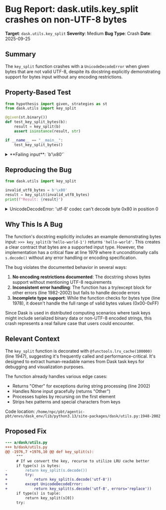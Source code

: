 # Bug Report: dask.utils.key_split crashes on non-UTF-8 bytes

**Target**: `dask.utils.key_split`
**Severity**: Medium
**Bug Type**: Crash
**Date**: 2025-09-25

## Summary

The `key_split` function crashes with a `UnicodeDecodeError` when given bytes that are not valid UTF-8, despite its docstring explicitly demonstrating support for bytes input without any encoding restrictions.

## Property-Based Test

```python
from hypothesis import given, strategies as st
from dask.utils import key_split

@given(st.binary())
def test_key_split_bytes(b):
    result = key_split(b)
    assert isinstance(result, str)

if __name__ == "__main__":
    test_key_split_bytes()
```

<details>

<summary>
**Failing input**: `b'\x80'`
</summary>
```
Traceback (most recent call last):
  File "/home/npc/pbt/agentic-pbt/worker_/45/hypo.py", line 10, in <module>
    test_key_split_bytes()
    ~~~~~~~~~~~~~~~~~~~~^^
  File "/home/npc/pbt/agentic-pbt/worker_/45/hypo.py", line 5, in test_key_split_bytes
    def test_key_split_bytes(b):
                   ^^^
  File "/home/npc/miniconda/lib/python3.13/site-packages/hypothesis/core.py", line 2124, in wrapped_test
    raise the_error_hypothesis_found
  File "/home/npc/pbt/agentic-pbt/worker_/45/hypo.py", line 6, in test_key_split_bytes
    result = key_split(b)
  File "/home/npc/miniconda/lib/python3.13/site-packages/dask/utils.py", line 1979, in key_split
    return key_split(s.decode())
                     ~~~~~~~~^^
UnicodeDecodeError: 'utf-8' codec can't decode byte 0x80 in position 0: invalid start byte
Falsifying example: test_key_split_bytes(
    b=b'\x80',
)
```
</details>

## Reproducing the Bug

```python
from dask.utils import key_split

invalid_utf8_bytes = b'\x80'
result = key_split(invalid_utf8_bytes)
print(f"Result: {result}")
```

<details>

<summary>
UnicodeDecodeError: 'utf-8' codec can't decode byte 0x80 in position 0
</summary>
```
Traceback (most recent call last):
  File "/home/npc/pbt/agentic-pbt/worker_/45/repo.py", line 4, in <module>
    result = key_split(invalid_utf8_bytes)
  File "/home/npc/miniconda/lib/python3.13/site-packages/dask/utils.py", line 1979, in key_split
    return key_split(s.decode())
                     ~~~~~~~~^^
UnicodeDecodeError: 'utf-8' codec can't decode byte 0x80 in position 0: invalid start byte
```
</details>

## Why This Is A Bug

The function's docstring explicitly includes an example demonstrating bytes input: `>>> key_split(b'hello-world-1')` returns `'hello-world'`. This creates a clear contract that bytes are a supported input type. However, the implementation has a critical flaw at line 1979 where it unconditionally calls `s.decode()` without any error handling or encoding specification.

The bug violates the documented behavior in several ways:
1. **No encoding restrictions documented**: The docstring shows bytes support without mentioning UTF-8 requirements
2. **Inconsistent error handling**: The function has a try/except block for other errors (line 1982-2002) but fails to handle decode errors
3. **Incomplete type support**: While the function checks for bytes type (line 1978), it doesn't handle the full range of valid bytes values (0x00-0xFF)

Since Dask is used in distributed computing scenarios where task keys might include serialized binary data or non-UTF-8 encoded strings, this crash represents a real failure case that users could encounter.

## Relevant Context

The `key_split` function is decorated with `@functools.lru_cache(100000)` (line 1947), suggesting it's frequently called and performance-critical. It's designed to extract human-readable names from Dask task keys for debugging and visualization purposes.

The function already handles various edge cases:
- Returns "Other" for exceptions during string processing (line 2002)
- Handles None input gracefully (returns "Other")
- Processes tuples by recursing on the first element
- Strips hex patterns and special characters from keys

Code location: `/home/npc/pbt/agentic-pbt/envs/dask_env/lib/python3.13/site-packages/dask/utils.py:1948-2002`

## Proposed Fix

```diff
--- a/dask/utils.py
+++ b/dask/utils.py
@@ -1976,7 +1976,10 @@ def key_split(s):
     """
     # If we convert the key, recurse to utilize LRU cache better
     if type(s) is bytes:
-        return key_split(s.decode())
+        try:
+            return key_split(s.decode('utf-8'))
+        except UnicodeDecodeError:
+            return key_split(s.decode('utf-8', errors='replace'))
     if type(s) is tuple:
         return key_split(s[0])
     try:
```